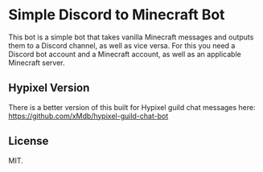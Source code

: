 # Simple Discord to Minecraft Bot

This bot is a simple bot that takes vanilla Minecraft messages and outputs them to a Discord channel, as well as vice versa. For this you need a Discord bot account and a Minecraft account, as well as an applicable Minecraft server.

## Hypixel Version

There is a better version of this built for Hypixel guild chat messages here: https://github.com/xMdb/hypixel-guild-chat-bot

## License

MIT.
